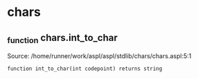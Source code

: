 # chars
## <sub>function</sub> chars.int_to_char
Source: /home/runner/work/aspl/aspl/stdlib/chars/chars.aspl:5:1
```aspl
function int_to_char(int codepoint) returns string
```